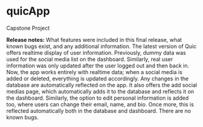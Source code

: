 # quicApp
Capstone Project


**Release notes:**
What features were included in this final release, what known bugs exist, and any additional information.
The latest version of Quic offers realtime display of user information. Previously, dummy data was used for the social media list on the dashboard. Similarly, real user information was only updated after the user logged out and then back in. Now, the app works entirely with realtime data; when a social media is added or deleted, everything is updated accordingly. Any changes in the database are automatically reflected on the app. It also offers the add social medias page, which automatically adds it to the database and reflects it on the dashboard. Similarly, the option to edit personal information is added too, where users can change their email, name, and bio. Once more, this is reflected automatically both in the database and dashboard. There are no known bugs.

